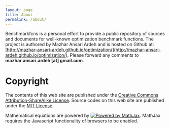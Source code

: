 ```yaml
---
layout: page
title: About
permalink: /about/
---
```

Benchmarkfcns is a personal effort to provide a public repository of sources 
and documents for well-known optimization benchmark functions. The
project is authored by Mazhar Ansari Ardeh and is hosted on Github at: [http://mazhar-ansari-ardeh.github.io/optimization/](http://mazhar-ansari-ardeh.github.io/optimization/).
Please forward any comments to **mazhar.ansari.ardeh [at] gmail.com**.

# Copyright
The contents of this web site are published under the [Creative Commons Attribution-ShareAlike License](https://creativecommons.org/licenses/by-sa/3.0/us/).
Source codes on this web site are published under the [MIT License](https://opensource.org/licenses/MIT).

Mathematical equations are powered by <a href="http://www.mathjax.org">
    <img title="Powered by MathJax"
    src="http://cdn.mathjax.org/mathjax/badge/mj_logo_60x12.png"
    border="0" alt="Powered by MathJax" /></a>. MathJax requires the Javascript functionality of browsers to be enabled.